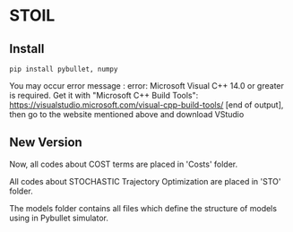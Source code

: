 # STOIL

## Install

```
pip install pybullet, numpy
```

You may occur error message : error: Microsoft Visual C++ 14.0 or greater is required. Get it with "Microsoft C++ Build Tools": https://visualstudio.microsoft.com/visual-cpp-build-tools/
      [end of output], then go to the website mentioned above and download VStudio


## New Version

Now, all codes about COST terms are placed in 'Costs' folder.

All codes about STOCHASTIC Trajectory Optimization are placed in 'STO' folder.

The models folder contains all files which define the structure of models using in Pybullet simulator.
